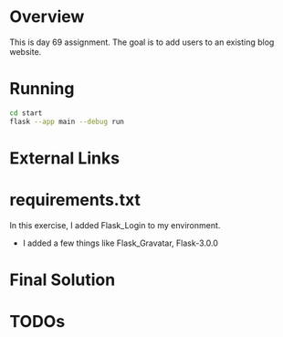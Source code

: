 # Overview

This is day 69 assignment.  The goal is to add users to an existing blog website.

# Running

```bash
cd start
flask --app main --debug run
```

# External Links

# requirements.txt

In this exercise, I added Flask_Login to my environment.
- I added a few things like Flask_Gravatar, Flask-3.0.0

# Final Solution

# TODOs

